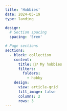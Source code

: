 ```yaml
---
title: 'Hobbies'
date: 2024-05-19
type: landing

design:
  # Section spacing
  spacing: '5rem'

# Page sections
sections:
  - block: collection
    content:
      title: 🧗‍♂️ My hobbies
      filters:
        folders:
          - hobby
    design:
      view: article-grid
      fill_image: false
      columns: 2
      rows: 3
---
```


